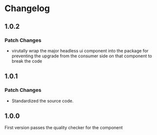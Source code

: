 # Changelog

## 1.0.2

### Patch Changes

- virutally wrap the major headless ui component into the package for preventing the upgrade from the consumer side on that component to break the code

## 1.0.1

### Patch Changes

- Standardized the source code.

## 1.0.0

First version passes the quality checker for the component
